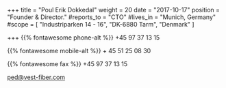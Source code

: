 +++ 
title = "Poul Erik Dokkedal" 
weight = 20 
date = "2017-10-17" 
position = "Founder & Director." 
#reports_to = "CTO" 
#lives_in = "Munich, Germany" 
#scope = [ "Industriparken 14 - 16", "DK-6880 Tarm", "Denmark" ] 

+++
{{% fontawesome phone-alt %}} +45 97 37 13 15

{{% fontawesome mobile-alt %}} + 45 51 25 08 30

{{% fontawesome fax %}} +45 97 37 13 15

ped@vest-fiber.com
